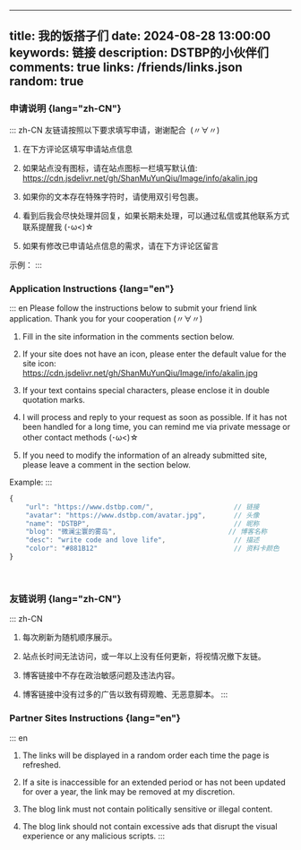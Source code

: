 <!--
 * @Description: 
 * @Author: DSTBP
 * @Date: 2024-08-28 21:21:05
 * @LastEditTime: 2024-08-28 22:23:03
 * @LastEditors: DSTBP
-->
---
title: 我的饭搭子们
date: 2024-08-28 13:00:00
keywords: 链接
description: DSTBP的小伙伴们
comments: true
links: /friends/links.json
random: true
---

<YunLinks :links="frontmatter.links" :random="frontmatter.random" />


### 申请说明 {lang="zh-CN"}

::: zh-CN
友链请按照以下要求填写申请，谢谢配合&nbsp; (〃∀〃)

1. 在下方评论区填写申请站点信息

2. 如果站点没有图标，请在站点图标一栏填写默认值: https://cdn.jsdelivr.net/gh/ShanMuYunQiu/Image/info/akalin.jpg

3. 如果你的文本存在特殊字符时，请使用双引号包裹。

4. 看到后我会尽快处理并回复，如果长期未处理，可以通过私信或其他联系方式联系提醒我 (･ω<)☆

5. 如果有修改已申请站点信息的需求，请在下方评论区留言

示例：
:::


### Application Instructions {lang="en"}

::: en
Please follow the instructions below to submit your friend link application. Thank you for your cooperation (〃∀〃)

1. Fill in the site information in the comments section below.

2. If your site does not have an icon, please enter the default value for the site icon: https://cdn.jsdelivr.net/gh/ShanMuYunQiu/Image/info/akalin.jpg

3. If your text contains special characters, please enclose it in double quotation marks.

4. I will process and reply to your request as soon as possible. If it has not been handled for a long time, you can remind me via private message or other contact methods (･ω<)☆

5. If you need to modify the information of an already submitted site, please leave a comment in the section below.

Example: 
:::

```JavaScript
{
    "url": "https://www.dstbp.com/",                    // 链接
    "avatar": "https://www.dstbp.com/avatar.jpg",       // 头像
    "name": "DSTBP",                                    // 昵称
    "blog": "微澜尘寰的雾岛",                            // 博客名称
    "desc": "write code and love life",                 // 描述
    "color": "#881B12"                                  // 资料卡颜色
}
```

&nbsp;

### 友链说明 {lang="zh-CN"}

::: zh-CN
1. 每次刷新为随机顺序展示。

2. 站点长时间无法访问，或一年以上没有任何更新，将视情况撤下友链。

3. 博客链接中不存在政治敏感问题及违法内容。

4. 博客链接中没有过多的广告以致有碍观瞻、无恶意脚本。
:::

### Partner Sites Instructions {lang="en"}

::: en
1. The links will be displayed in a random order each time the page is refreshed.

2. If a site is inaccessible for an extended period or has not been updated for over a year, the link may be removed at my discretion.

3. The blog link must not contain politically sensitive or illegal content.

4. The blog link should not contain excessive ads that disrupt the visual experience or any malicious scripts.
:::